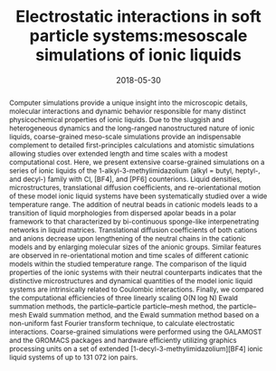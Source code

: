 ---
title: Electrostatic interactions in soft particle systems:mesoscale simulations of ionic liquids
authors:
- Yong-Lei Wang
- 朱有亮
- Zhong-Yuan Lu
- Aatto Laaksonen
date: '2018-05-30'
doi: 10.1039/C8SM00387D
publish_types: 期刊文章
publication: Soft Matter
publication_short: Soft Matter
abstract: Computer simulations provide a unique insight into the  microscopic details, molecular interactions and dynamic behavior  responsible for many distinct physicochemical properties of ionic  liquids. Due to the sluggish and heterogeneous dynamics and the  long-ranged nanostructured nature of ionic liquids, coarse-grained  meso-scale simulations provide an indispensable complement to detailed  first-principles calculations and atomistic simulations allowing studies  over extended length and time scales with a modest computational cost.  Here, we present extensive coarse-grained simulations on a series of  ionic liquids of the 1-alkyl-3-methylimidazolium (alkyl = butyl,  heptyl-, and decyl-) family with Cl, [BF4], and [PF6] counterions.  Liquid densities, microstructures, translational diffusion coefficients,  and re-orientational motion of these model ionic liquid systems have  been systematically studied over a wide temperature range. The addition  of neutral beads in cationic models leads to a transition of liquid  morphologies from dispersed apolar beads in a polar framework to that  characterized by bi-continuous sponge-like interpenetrating networks in  liquid matrices. Translational diffusion coefficients of both cations  and anions decrease upon lengthening of the neutral chains in the  cationic models and by enlarging molecular sizes of the anionic groups.  Similar features are observed in re-orientational motion and time scales  of different cationic models within the studied temperature range. The  comparison of the liquid properties of the ionic systems with their  neutral counterparts indicates that the distinctive microstructures and  dynamical quantities of the model ionic liquid systems are intrinsically  related to Coulombic interactions. Finally, we compared the  computational efficiencies of three linearly scaling O(N log N) Ewald  summation methods, the particle–particle particle–mesh method, the  particle–mesh Ewald summation method, and the Ewald summation method  based on a non-uniform fast Fourier transform technique, to calculate  electrostatic interactions. Coarse-grained simulations were performed  using the GALAMOST and the GROMACS packages and hardware efficiently  utilizing graphics processing units on a set of extended  [1-decyl-3-methylimidazolium][BF4] ionic liquid systems of up to 131 072  ion pairs.
url_pdf: https://pubs.rsc.org/en/content/articlelanding/2018/sm/c8sm00387d
---